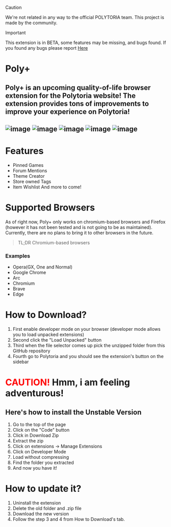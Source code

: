> [!CAUTION]
> We're not related in any way to the official POLYTORIA team. This project is made by the community.

> [!IMPORTANT]
> This extension is in BETA, some features may be missing, and bugs found. If you found any bugs please report [Here](https://github.com/IndexingGitHub/PolyPlus/issues)

# Poly+
Poly+ is an upcoming quality-of-life browser extension for the Polytoria website! The extension provides tons of improvements to improve your experience on Polytoria!
---

![image](https://img.shields.io/badge/Google_chrome-4285F4?style=for-the-badge&logo=Google-chrome&logoColor=white)
![image](https://img.shields.io/badge/Opera-FF1B2D?style=for-the-badge&logo=Opera&logoColor=white)
![image](https://img.shields.io/badge/Microsoft_Edge-0078D7?style=for-the-badge&logo=Microsoft-edge&logoColor=white)
![image](https://img.shields.io/badge/Vivaldi-EF3939?style=for-the-badge&logo=Vivaldi&logoColor=white)
![image](https://img.shields.io/badge/Brave-FF1B2D?style=for-the-badge&logo=Brave&logoColor=white)
---
# Features

- Pinned Games
- Forum Mentions
- Theme Creator
- Store owned Tags
- Item Wishlist
  And more to come!

# Supported Browsers
As of right now, Poly+ only works on chromium-based browsers and Firefox (however it has not been tested and is not going to be as maintained). Currently, there are no plans to bring it to other browsers in the future.
> TL;DR Chromium-based browsers
### Examples
- Opera(GX, One and Normal)
- Google Chrome
- Arc
- Chromium
- Brave
- Edge

# How to Download?
1. First enable developer mode on your browser (developer mode allows you to load unpacked extensions)
2. Second click the "Load Unpacked" button
3. Third when the file selector comes up pick the unzipped folder from this GitHub repository
4. Fourth go to Polytoria and you should see the extension's button on the sidebar

# <span style="color:red">CAUTION!</span> Hmm, i am feeling adventurous!
## Here's how to install the Unstable Version
1. Go to the top of the page
2. Click on the "Code" button
3. Click in Download Zip
4. Extract the zip
5. Click on extensions -> Manage Extensions
6. Click on Developer Mode
7. Load without compressing
8. Find the folder you extracted
9. And now you have it!

# How to update it?
1. Uninstall the extension
2. Delete the old folder and .zip file
3. Download the new version
4. Follow the step 3 and 4 from How to Download's tab.
